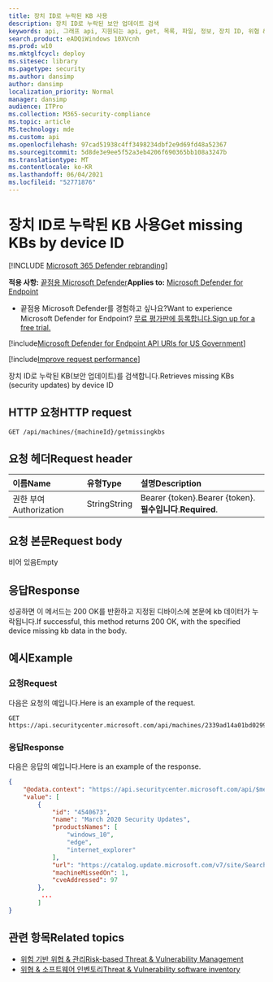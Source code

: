 ```yaml
---
title: 장치 ID로 누락된 KB 사용
description: 장치 ID로 누락된 보안 업데이트 검색
keywords: api, 그래프 api, 지원되는 api, get, 목록, 파일, 정보, 장치 ID, 위협 & 취약성 관리 api, 끝점 tvm api용 Microsoft Defender
search.product: eADQiWindows 10XVcnh
ms.prod: w10
ms.mktglfcycl: deploy
ms.sitesec: library
ms.pagetype: security
ms.author: dansimp
author: dansimp
localization_priority: Normal
manager: dansimp
audience: ITPro
ms.collection: M365-security-compliance
ms.topic: article
MS.technology: mde
ms.custom: api
ms.openlocfilehash: 97cad51938c4ff3498234dbf2e9d69fd48a52367
ms.sourcegitcommit: 5d8de3e9ee5f52a3eb4206f690365bb108a3247b
ms.translationtype: MT
ms.contentlocale: ko-KR
ms.lasthandoff: 06/04/2021
ms.locfileid: "52771876"
---
```

# <a name="get-missing-kbs-by-device-id"></a><span data-ttu-id="0a746-104">장치 ID로 누락된 KB 사용</span><span class="sxs-lookup"><span data-stu-id="0a746-104">Get missing KBs by device ID</span></span>

[!INCLUDE [Microsoft 365 Defender rebranding](../../includes/microsoft-defender.md)]

<span data-ttu-id="0a746-105">**적용 사항:** [끝점용 Microsoft Defender](https://go.microsoft.com/fwlink/?linkid=2154037)</span><span class="sxs-lookup"><span data-stu-id="0a746-105">**Applies to:** [Microsoft Defender for Endpoint](https://go.microsoft.com/fwlink/?linkid=2154037)</span></span>

- <span data-ttu-id="0a746-106">끝점용 Microsoft Defender를 경험하고 싶나요?</span><span class="sxs-lookup"><span data-stu-id="0a746-106">Want to experience Microsoft Defender for Endpoint?</span></span> [<span data-ttu-id="0a746-107">무료 평가판에 등록합니다.</span><span class="sxs-lookup"><span data-stu-id="0a746-107">Sign up for a free trial.</span></span>](https://www.microsoft.com/microsoft-365/windows/microsoft-defender-atp?ocid=docs-wdatp-exposedapis-abovefoldlink)

[!include[Microsoft Defender for Endpoint API URIs for US Government](../../includes/microsoft-defender-api-usgov.md)]

[!include[Improve request performance](../../includes/improve-request-performance.md)]

<span data-ttu-id="0a746-108">장치 ID로 누락된 KB(보안 업데이트)를 검색합니다.</span><span class="sxs-lookup"><span data-stu-id="0a746-108">Retrieves missing KBs (security updates) by device ID</span></span>

## <a name="http-request"></a><span data-ttu-id="0a746-109">HTTP 요청</span><span class="sxs-lookup"><span data-stu-id="0a746-109">HTTP request</span></span>

```
GET /api/machines/{machineId}/getmissingkbs
```

## <a name="request-header"></a><span data-ttu-id="0a746-110">요청 헤더</span><span class="sxs-lookup"><span data-stu-id="0a746-110">Request header</span></span>

<span data-ttu-id="0a746-111">이름</span><span class="sxs-lookup"><span data-stu-id="0a746-111">Name</span></span> | <span data-ttu-id="0a746-112">유형</span><span class="sxs-lookup"><span data-stu-id="0a746-112">Type</span></span> | <span data-ttu-id="0a746-113">설명</span><span class="sxs-lookup"><span data-stu-id="0a746-113">Description</span></span>
:---|:---|:---
<span data-ttu-id="0a746-114">권한 부여</span><span class="sxs-lookup"><span data-stu-id="0a746-114">Authorization</span></span> | <span data-ttu-id="0a746-115">String</span><span class="sxs-lookup"><span data-stu-id="0a746-115">String</span></span> | <span data-ttu-id="0a746-116">Bearer {token}.</span><span class="sxs-lookup"><span data-stu-id="0a746-116">Bearer {token}.</span></span> <span data-ttu-id="0a746-117">**필수입니다**.</span><span class="sxs-lookup"><span data-stu-id="0a746-117">**Required**.</span></span>

## <a name="request-body"></a><span data-ttu-id="0a746-118">요청 본문</span><span class="sxs-lookup"><span data-stu-id="0a746-118">Request body</span></span>

<span data-ttu-id="0a746-119">비어 있음</span><span class="sxs-lookup"><span data-stu-id="0a746-119">Empty</span></span>

## <a name="response"></a><span data-ttu-id="0a746-120">응답</span><span class="sxs-lookup"><span data-stu-id="0a746-120">Response</span></span>

<span data-ttu-id="0a746-121">성공하면 이 메서드는 200 OK를 반환하고 지정된 디바이스에 본문에 kb 데이터가 누락됩니다.</span><span class="sxs-lookup"><span data-stu-id="0a746-121">If successful, this method returns 200 OK, with the specified device missing kb data in the body.</span></span>

## <a name="example"></a><span data-ttu-id="0a746-122">예시</span><span class="sxs-lookup"><span data-stu-id="0a746-122">Example</span></span>

### <a name="request"></a><span data-ttu-id="0a746-123">요청</span><span class="sxs-lookup"><span data-stu-id="0a746-123">Request</span></span>

<span data-ttu-id="0a746-124">다음은 요청의 예입니다.</span><span class="sxs-lookup"><span data-stu-id="0a746-124">Here is an example of the request.</span></span>

```
GET https://api.securitycenter.microsoft.com/api/machines/2339ad14a01bd0299afb93dfa2550136057bff96/getmissingkbs 
```

### <a name="response"></a><span data-ttu-id="0a746-125">응답</span><span class="sxs-lookup"><span data-stu-id="0a746-125">Response</span></span>

<span data-ttu-id="0a746-126">다음은 응답의 예입니다.</span><span class="sxs-lookup"><span data-stu-id="0a746-126">Here is an example of the response.</span></span>


```json
{
    "@odata.context": "https://api.securitycenter.microsoft.com/api/$metadata#Collection(microsoft.windowsDefenderATP.api.PublicProductFixDto)",
    "value": [
        {
            "id": "4540673",
            "name": "March 2020 Security Updates",
            "productsNames": [
                "windows_10",
                "edge",
                "internet_explorer"
            ],
            "url": "https://catalog.update.microsoft.com/v7/site/Search.aspx?q=KB4540673",
            "machineMissedOn": 1,
            "cveAddressed": 97
        },
         ...
        ]
}
```

## <a name="related-topics"></a><span data-ttu-id="0a746-127">관련 항목</span><span class="sxs-lookup"><span data-stu-id="0a746-127">Related topics</span></span>

- [<span data-ttu-id="0a746-128">위험 기반 위협 & 관리</span><span class="sxs-lookup"><span data-stu-id="0a746-128">Risk-based Threat & Vulnerability Management</span></span>](https://docs.microsoft.com/microsoft-365/security/defender-endpoint/next-gen-threat-and-vuln-mgt)
- [<span data-ttu-id="0a746-129">위협 & 소프트웨어 인벤토리</span><span class="sxs-lookup"><span data-stu-id="0a746-129">Threat & Vulnerability software inventory</span></span>](https://docs.microsoft.com/microsoft-365/security/defender-endpoint/tvm-software-inventory)
